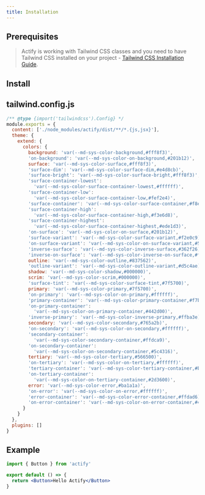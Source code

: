 ```yaml
---
title: Installation
---
```


## Prerequisites

> Actify is working with Tailwind CSS classes and you need to have Tailwind CSS installed on your project - <a href="https://tailwindcss.com/docs/installation/framework-guides" target="_blank">Tailwind CSS Installation Guide</a>.

## Install

<tabs activeTabIndex={0} language="shell" tabs='[{"label":"pnpm","icon":"pnpm","content":"pnpm add actify"},{"label":"yarn","icon":"yarn","content":"yarn add actify"},{"label":"npm","icon":"npm","content":"npm i actify"}]'>
</tabs>

## tailwind.config.js

```js
/** @type {import('tailwindcss').Config} */
module.exports = {
  content: ['./node_modules/actify/dist/**/*.{js,jsx}'],
  theme: {
    extend: {
      colors: {
        background: 'var(--md-sys-color-background,#fff8f3)',
        'on-background': 'var(--md-sys-color-on-background,#201b12)',
        surface: 'var(--md-sys-color-surface,#fff8f3)',
        'surface-dim': 'var(--md-sys-color-surface-dim,#e4d8cb)',
        'surface-bright': 'var(--md-sys-color-surface-bright,#fff8f3)',
        'surface-container-lowest':
          'var(--md-sys-color-surface-container-lowest,#ffffff)',
        'surface-container-low':
          'var(--md-sys-color-surface-container-low,#fef2e4)',
        'surface-container': 'var(--md-sys-color-surface-container,#f8ecde)',
        'surface-container-high':
          'var(--md-sys-color-surface-container-high,#f3e6d8)',
        'surface-container-highest':
          'var(--md-sys-color-surface-container-highest,#ede1d3)',
        'on-surface': 'var(--md-sys-color-on-surface,#201b12)',
        'surface-variant': 'var(--md-sys-color-surface-variant,#f2e0c9)',
        'on-surface-variant': 'var(--md-sys-color-on-surface-variant,#504534)',
        'inverse-surface': 'var(--md-sys-color-inverse-surface,#362f26)',
        'inverse-on-surface': 'var(--md-sys-color-inverse-on-surface,#fbefe1)',
        outline: 'var(--md-sys-color-outline,#837562)',
        'outline-variant': 'var(--md-sys-color-outline-variant,#d5c4ae)',
        shadow: 'var(--md-sys-color-shadow,#000000)',
        scrim: 'var(--md-sys-color-scrim,#000000)',
        'surface-tint': 'var(--md-sys-color-surface-tint,#7f5700)',
        primary: 'var(--md-sys-color-primary,#7f5700)',
        'on-primary': 'var(--md-sys-color-on-primary,#ffffff)',
        'primary-container': 'var(--md-sys-color-primary-container,#f7b337)',
        'on-primary-container':
          'var(--md-sys-color-on-primary-container,#442d00)',
        'inverse-primary': 'var(--md-sys-color-inverse-primary,#ffba3e)',
        secondary: 'var(--md-sys-color-secondary,#765a2b)',
        'on-secondary': 'var(--md-sys-color-on-secondary,#ffffff)',
        'secondary-container':
          'var(--md-sys-color-secondary-container,#ffdca9)',
        'on-secondary-container':
          'var(--md-sys-color-on-secondary-container,#5c4316)',
        tertiary: 'var(--md-sys-color-tertiary,#566500)',
        'on-tertiary': 'var(--md-sys-color-on-tertiary,#ffffff)',
        'tertiary-container': 'var(--md-sys-color-tertiary-container,#b6ca54)',
        'on-tertiary-container':
          'var(--md-sys-color-on-tertiary-container,#2d3600)',
        error: 'var(--md-sys-color-error,#ba1a1a)',
        'on-error': 'var(--md-sys-color-on-error,#ffffff)',
        'error-container': 'var(--md-sys-color-error-container,#ffdad6)',
        'on-error-container': 'var(--md-sys-color-on-error-container,#410002)'
      }
    }
  },
  plugins: []
}
```

## Example

```jsx
import { Button } from 'actify'

export default () => {
  return <Button>Hello Actify</Button>
}
```
